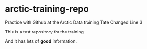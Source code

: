 # arctic-training-repo
Practice with Github at the Arctic Data training
Tate Changed Line 3

This is a test repository for the training.

And it has lots of **good** information.
